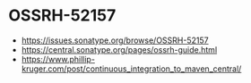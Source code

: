 # OSSRH-52157

* https://issues.sonatype.org/browse/OSSRH-52157
* https://central.sonatype.org/pages/ossrh-guide.html
* https://www.phillip-kruger.com/post/continuous_integration_to_maven_central/
